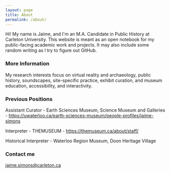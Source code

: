 ```yaml
---
layout: page
title: About
permalink: /about/
---
```


Hi! My name is Jaime, and I'm an M.A. Candidate in Public History at Carleton University. This website is meant as an open notebook for my public-facing academic work and projects. It may also include some random writing as I try to figure out GitHub.

### More Information

My research interests focus on virtual reality and archaeology, public history, soundscapes, site-specific practice, exhibit curation, and museum education, accessibility, and interactivity.

### Previous Positions

Assistant Curator - Earth Sciences Museum, Science Museum and Galleries - https://uwaterloo.ca/earth-sciences-museum/people-profiles/jaime-simons

Interpreter - THEMUSEUM - https://themuseum.ca/about/staff/

Historical Interpreter - Waterloo Region Museum, Doon Heritage Village


### Contact me

[jaime.simons@carleton.ca](mailto:jaime.simons@carleton.ca)

